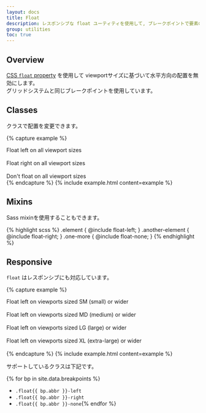 ```yaml
---
layout: docs
title: Float
description: レスポンシブな float ユーティティを使用して, ブレークポイントで要素のfloatを切り替えます。
group: utilities
toc: true
---
```

<!-- 
---
layout: docs
title: Float
description: Toggle floats on any element, across any breakpoint, using our responsive float utilities.
group: utilities
toc: true
--- 
-->


## Overview
<!-- 
These utility classes float an element to the left or right, or disable floating, based on the current viewport size using the [CSS `float` property](https://developer.mozilla.org/en-US/docs/Web/CSS/float). `!important` is included to avoid specificity issues. These use the same viewport breakpoints as our grid system. Please be aware float utilities have no affect on flex items. 
-->
[CSS `float` property](https://developer.mozilla.org/en-US/docs/Web/CSS/float) を使用して viewportサイズに基づいて水平方向の配置を無効にします。  
グリッドシステムと同じブレークポイントを使用しています。


## Classes
<!--  
Toggle a float with a class: 
-->
クラスで配置を変更できます。

{% capture example %}
<div class="float-left">Float left on all viewport sizes</div><br>
<div class="float-right">Float right on all viewport sizes</div><br>
<div class="float-none">Don't float on all viewport sizes</div>
{% endcapture %}
{% include example.html content=example %}

## Mixins
<!-- Or by Sass mixin: -->
Sass mixinを使用することもできます。

{% highlight scss %}
.element {
  @include float-left;
}
.another-element {
  @include float-right;
}
.one-more {
  @include float-none;
}
{% endhighlight %}


## Responsive
<!-- 
Responsive variations also exist for each `float` value. 
-->
`float` はレスポンシブにも対応しています。  


{% capture example %}
<div class="float-sm-left">Float left on viewports sized SM (small) or wider</div><br>
<div class="float-md-left">Float left on viewports sized MD (medium) or wider</div><br>
<div class="float-lg-left">Float left on viewports sized LG (large) or wider</div><br>
<div class="float-xl-left">Float left on viewports sized XL (extra-large) or wider</div><br>
{% endcapture %}
{% include example.html content=example %}

<!-- Here are all the support classes; -->
サポートしているクラスは下記です。

{% for bp in site.data.breakpoints %}
- `.float{{ bp.abbr }}-left`
- `.float{{ bp.abbr }}-right`
- `.float{{ bp.abbr }}-none`{% endfor %}
